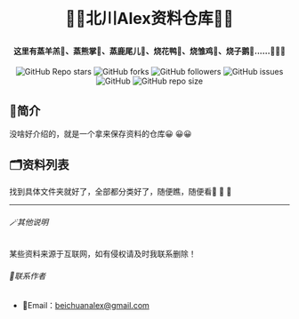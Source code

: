 <h1 align="center" style="margin: 30px 0 30px; font-weight: bold;">🧑‍💻北川Alex资料仓库👨‍🍳</h1>

<h4 align="center">这里有蒸羊羔🐐、蒸熊掌🐼、蒸鹿尾儿🦌、烧花鸭🦤、烧雏鸡🐓、烧子鹅🦢......🤪🤪🤪</h4>

<p align="center">
    <img alt="GitHub Repo stars" src="https://img.shields.io/github/stars/BeiChuanAlex/repo?style=social">
    <img alt="GitHub forks" src="https://img.shields.io/github/forks/BeiChuanAlex/repo?style=social">
    <img alt="GitHub followers" src="https://img.shields.io/github/followers/BeiChuanAlex?style=social">
    <img alt="GitHub issues" src="https://img.shields.io/github/issues/BeiChuanAlex/repo">
    <img alt="GitHub" src="https://img.shields.io/github/license/BeiChuanAlex/repo">
    <img alt="GitHub repo size" src="https://img.shields.io/github/repo-size/BeiChuanAlex/repo">
</p>


## 📑简介

没啥好介绍的，就是一个拿来保存资料的仓库😀 😀😀



## 🗂资料列表

找到具体文件夹就好了，全部都分类好了，随便瞧，随便看🥰 🥰 🥰 



----



###### 🪄其他说明

某些资料来源于互联网，如有侵权请及时我联系删除！

###### 📡联系作者

- 📨Email：beichuanalex@gmail.com